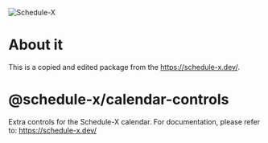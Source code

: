 ![Schedule-X](https://schedule-x.s3.eu-west-1.amazonaws.com/schedule-x-logo.png)

# About it

This is a copied and edited package from the https://schedule-x.dev/.

# @schedule-x/calendar-controls

Extra controls for the Schedule-X calendar. For documentation, please refer to: https://schedule-x.dev/
